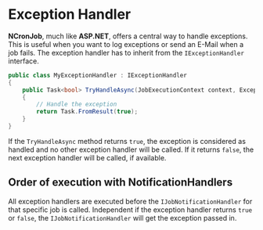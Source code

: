 # Exception Handler

**NCronJob**, much like **ASP.NET**, offers a central way to handle exceptions. This is useful when you want to log exceptions or send an E-Mail when a job fails. The exception handler has to inherit from the `IExceptionHandler` interface.

```csharp
public class MyExceptionHandler : IExceptionHandler
{
    public Task<bool> TryHandleAsync(JobExecutionContext context, Exception exc, CancellationToken token)
    {
        // Handle the exception
        return Task.FromResult(true);
    }
}
```

If the `TryHandleAsync` method returns `true`, the exception is considered as handled and no other exception handler will be called. If it returns `false`, the next exception handler will be called, if available.

## Order of execution with NotificationHandlers
All exception handlers are executed before the `IJobNotificationHandler` for that specific job is called. Independent if the exception handler returns `true` or `false`, the `IJobNotificationHandler` will get the exception passed in.